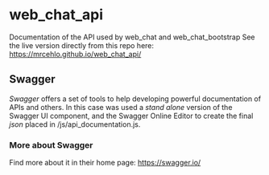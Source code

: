 # web_chat_api
Documentation of the API used by web_chat and web_chat_bootstrap
See the live version directly from this repo here: https://mrcehlo.github.io/web_chat_api/

## Swagger
*Swagger* offers a set of tools to help developing powerful documentation of APIs and others.
In this case was used a *stand alone* version of the Swagger UI component, and the Swagger Online Editor to create the final *json* placed in /js/api_documentation.js.

### More about Swagger
Find more about it in their home page: https://swagger.io/
